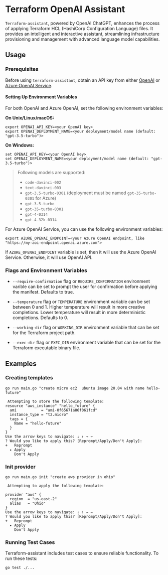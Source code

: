 # Terraform OpenAI Assistant

`Terraform-assistant`, powered by OpenAI ChatGPT, enhances the process of applying Terraform HCL (HashiCorp Configuration Language) files. It provides an intelligent and interactive assistant, streamlining infrastructure provisioning and management with advanced language model capabilities.

## Usage

### Prerequisites

Before using `terraform-assistant`, obtain an API key from either [OpenAI](https://platform.openai.com/overview) or [Azure OpenAI Service](https://aka.ms/azure-openai).

#### Setting Up Environment Variables

For both OpenAI and Azure OpenAI, set the following environment variables:

**On Unix/Linux/macOS:**
```shell
export OPENAI_API_KEY=<your OpenAI key>
export OPENAI_DEPLOYMENT_NAME=<your deployment/model name (default: "gpt-3.5-turbo")>
```

**On Windows:**
```shell
set OPENAI_API_KEY=<your OpenAI key>
set OPENAI_DEPLOYMENT_NAME=<your deployment/model name (default: "gpt-3.5-turbo")>
```

> Following models are supported:
> - `code-davinci-002`
> - `text-davinci-003`
> - `gpt-3.5-turbo-0301` (deployment must be named `gpt-35-turbo-0301` for Azure)
> - `gpt-3.5-turbo`
> - `gpt-35-turbo-0301`
> - `gpt-4-0314`
> - `gpt-4-32k-0314`

For Azure OpenAI Service, you can use the following environment variables:

```shell
export AZURE_OPENAI_ENDPOINT=<your Azure OpenAI endpoint, like "https://my-aoi-endpoint.openai.azure.com">
```

If `AZURE_OPENAI_ENDPOINT` variable is set, then it will use the Azure OpenAI Service. Otherwise, it will use OpenAI API.

### Flags and Environment Variables

- `--require-confirmation` flag or `REQUIRE_CONFIRMATION` environment varible can be set to prompt the user for confirmation before applying the manifest. Defaults to true.

- `--temperature` flag or `TEMPERATURE` environment variable can be set between 0 and 1. Higher temperature will result in more creative completions. Lower temperature will result in more deterministic completions. Defaults to 0.

- `--working-dir` flag or `WORKING_DIR` environment variable that can be set for the Terraform project path.

- `--exec-dir` flag or `EXEC_DIR` environment variable that can be set for the Terraform executable binary file.

## Examples

### Creating templates
```shell
go run main.go "create micro ec2  ubuntu image 20.04 with name hello-future"

 Attempting to store the following template:
resource "aws_instance" "hello_future" {
  ami           = "ami-0f65671a86f061fcd"
  instance_type = "t2.micro"
  tags = {
    Name = "hello-future"
  }
}
Use the arrow keys to navigate: ↓ ↑ → ←
? Would you like to apply this? [Reprompt/Apply/Don't Apply]:
+   Reprompt
  ▸ Apply
    Don't Apply
```

### Init provider

```shell
go run main.go init "create aws provider in ohio"

 Attempting to apply the following template:

provider "aws" {
  region  = "us-east-2"
  alias   = "Ohio"
}
Use the arrow keys to navigate: ↓ ↑ → ←
? Would you like to apply this? [Reprompt/Apply/Don't Apply]:
+   Reprompt
  ▸ Apply
    Don't Apply
```

### Running Test Cases
Terraform-assistant includes test cases to ensure reliable functionality. To run these tests:

```shell
go test ./...
```

